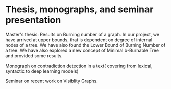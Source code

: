 # Thesis, monographs, and seminar presentation
Master's thesis: Results on Burning number of a graph.
In our project, we have arrived at upper bounds, that is dependent on degree of internal nodes of a tree. We have also found the Lower Bound of Burning Number of a tree. We have also explored a new concept of Minimal b-Burnable Tree and provided some results.


Monograph on contradiction detection in a text( covering from lexical, syntactic to deep learning models)


Seminar on recent work on Visiblity Graphs.
